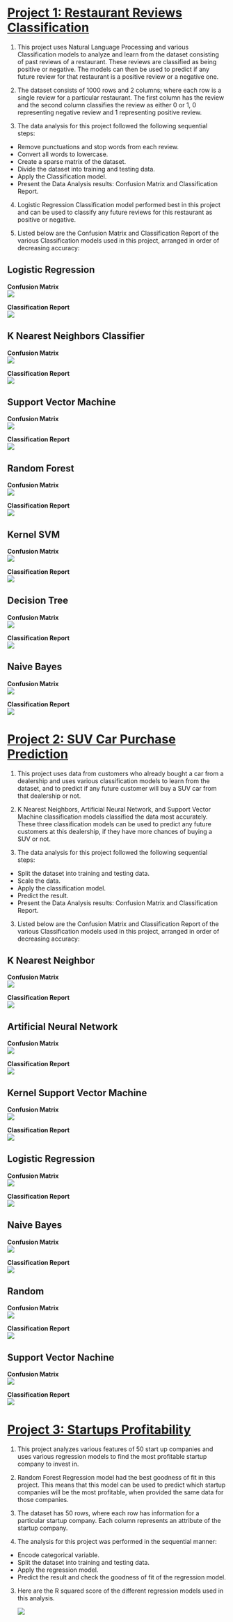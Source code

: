# [Project 1: Restaurant Reviews Classification](https://github.com/poronburman/Restaurant-Review-Classification)

1. This project uses Natural Language Processing and various Classification models to analyze and learn from the dataset consisting of past reviews of a restaurant. These reviews are classified as being positive or negative. The models can then be used to predict if any future review for that restaurant is a positive review or a negative one. 

2. The dataset consists of 1000 rows and 2 columns; where each row is a single review for a particular restaurant. The first column has the review and the second column classifies the review as either 0 or 1, 0 representing negative review and 1 representing positive review.

3. The data analysis for this project followed the following sequential steps:
* Remove punctuations and stop words from each review.    
* Convert all words to lowercase.    
* Create a sparse matrix of the dataset.    
* Divide the dataset into training and testing data.    
* Apply the Classification model.    
* Present the Data Analysis results: Confusion Matrix and Classification Report.    

4. Logistic Regression Classification model performed best in this project and can be used to classify any future reviews for this restaurant as positive or negative.   

5. Listed below are the Confusion Matrix and Classification Report of the various Classification models used in this project, arranged in order of decreasing accuracy:    

## Logistic Regression

**Confusion Matrix**    
![](images/rr_logistic_cm.png)    

**Classification Report**    
![](images/rr_logistic_classification_report.png)

## K Nearest Neighbors Classifier   

**Confusion Matrix**    
![](images/rr_knn_cm.png)

**Classification Report**    
![](images/rr_knn_classification_report.png)    

## Support Vector Machine    

**Confusion Matrix**    
![](images/rr_svm_cm.png)  

**Classification Report**    
![](images/rr_svm_classification_report.png)    

## Random Forest    

**Confusion Matrix**    
![](images/rr_random_forest_cm.png)  

**Classification Report**    
![](images/rr_andom_classification_report.png)    

## Kernel SVM    

**Confusion Matrix**    
![](images/rr_kernel.png)  

**Classification Report**    
![](images/rr_kernel_classification_report.png)    

## Decision Tree    

**Confusion Matrix**    
![](images/rr_decision_cm.png)  

**Classification Report**    
![](images/rr_decision_classification_report.png)    

## Naive Bayes    

**Confusion Matrix**    
![](images/rr_naive_cm.png)  

**Classification Report**    
![](images/rr_naive_classification_report.png)

# [Project 2: SUV Car Purchase Prediction](https://github.com/poronburman/SUV-Car-Purchase-Prediction)

1. This project uses data from customers who already bought a car from a dealership and uses various classification models to learn from the dataset, and to predict if any future customer will buy a SUV car from that dealership or not.  

2. K Nearest Neighbors, Artificial Neural Network, and Support Vector Machine classification models classified the data most accurately. These three classification models can be used to predict any future customers at this dealership, if they have more chances of buying a SUV or not.    

3. The data analysis for this project followed the following sequential steps:
* Split the dataset into training and testing data.    
* Scale the data.     
* Apply the classification model.    
* Predict the result.    
* Present the Data Analysis results: Confusion Matrix and Classification Report.    

3. Listed below are the Confusion Matrix and Classification Report of the various Classification models used in this project, arranged in order of decreasing accuracy:

## K Nearest Neighbor

**Confusion Matrix**    
![](images/cp_knn_cm.png)    

**Classification Report**    
![](images/cp_knn_classification_report.png)

## Artificial Neural Network   

**Confusion Matrix**    
![](images/cp_ann_cm.png)

**Classification Report**    
![](images/cp_ann_classification_report.png)    

## Kernel Support Vector Machine    

**Confusion Matrix**    
![](images/cp_kernel_svm_cm.png)  

**Classification Report**    
![](images/cp_kernel_classification_report.png)    

## Logistic Regression    

**Confusion Matrix**    
![](images/cp_logistic_cm.png)  

**Classification Report**    
![](images/cp_logistic_classification_report.png)    

## Naive Bayes    

**Confusion Matrix**    
![](images/cp_naive_cm.png)  

**Classification Report**    
![](images/cp_naive_classification_report.png)    

## Random    

**Confusion Matrix**    
![](images/cp_random_cm.png)  

**Classification Report**    
![](images/cp_random_classification_report.png)    

## Support Vector Nachine    

**Confusion Matrix**    
![](images/cp_svm_cm.png)  

**Classification Report**    
![](images/cp_svm_classification_report.png)

# [Project 3: Startups Profitability](https://github.com/poronburman/Startups-Profitability)

1. This project analyzes various features of 50 start up companies and uses various regression models to find the most profitable startup company to invest in.

2. Random Forest Regression model had the best goodness of fit in this project. This means that this model can be used to predict which startup companies will be the most profitable, when provided the same data for those companies.

2. The dataset has 50 rows, where each row has information for a particular startup company. Each column represents an attribute of the startup company.

3. The analysis for this project was performed in the sequential manner:
* Encode categorical variable.        
* Split the dataset into training and testing data.    
* Apply the regression model.   
* Predict the result and check the goodness of fit of the regression model.   

3. Here are the R squared score of the different regression models used in this analysis.

    ![](images/s_r2_score.png)

